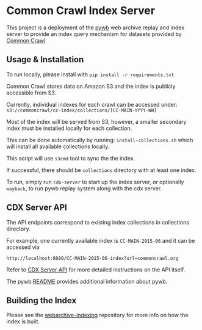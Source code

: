 # Common Crawl Index Server

This project is a deployment of the [pywb](https://github.com/ikreymer/pywb) web archive replay and index server to provide
an index query mechanism for datasets provided by [Common Crawl](https://commoncrawl.org)


## Usage & Installation
To run locally, please install with `pip install -r requirements.txt`

Common Crawl stores data on Amazon S3 and the index is publicly accessible from S3.

Currently, individual indexes for each crawl can be accessed under: `s3://commoncrawl/cc-index/collections/[CC-MAIN-YYYY-WW]`

Most of the index will be served from S3, however, a smaller secondary index must be installed locally for each collection.

This can be done automatically by running: `install-collections.sh` which will install all available collections locally.

This script will use `s3cmd` tool to sync the the index.

If successful, there should be  `collections` directory with at least one index.

To run, simply run `cdx-server` to start up the index server, or optionally `wayback`, to run pywb replay system along with the cdx server.


## CDX Server API

The API endpoints correspond to existing index collections in collections directory.

For example, one currently available index is `CC-MAIN-2015-06` and it can be accessed via

`http://localhost:8080/CC-MAIN-2015-06-index?url=commoncrawl.org`


Refer to [CDX Server API](https://github.com/ikreymer/pywb/wiki/CDX-Server-API) for more detailed instructions on the API itself.

The pywb [README](https://github.com/ikreymer/pywb/blob/master/README.rst) provides additional information about pywb.


## Building the Index

Please see the [webarchive-indexing](https://github.com/ikreymer/webarchive-indexing) repository for more info on how the index is built.
